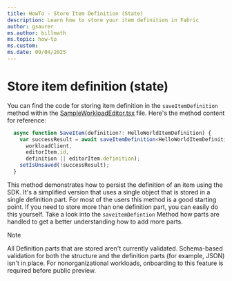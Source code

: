 ```yaml
---
title: HowTo - Store Item Definition (State)
description: Learn how to store your item definition in Fabric
author: gsaurer
ms.author: billmath
ms.topic: how-to
ms.custom:
ms.date: 09/04/2025
---
```


# Store item definition (state)

You can find the code for storing item definition in the `saveItemDefinition` method within the [SampleWorkloadEditor.tsx](https://github.com/microsoft/fabric-extensibility-toolkit/blob/main/Workload/app/items/HelloWorldItem/HelloWorldItemEditor.tsx) file. Here's the method content for reference:

```typescript
  async function SaveItem(definition?: HelloWorldItemDefinition) {
    var successResult = await saveItemDefinition<HelloWorldItemDefinition>(
      workloadClient,
      editorItem.id,
      definition || editorItem.definition);
    setIsUnsaved(!successResult);
  }
```

This method demonstrates how to persist the definition of an item using the SDK. It's a simplified version that uses a single object that is stored in a single definition part. For most of the users this method is a good starting point. If you need to store more than one definition part, you can easily do this yourself. Take a look into the `saveitemDefintion` Method how parts are handled to get a better understanding how to add more parts.

>[!NOTE]
> All Definition parts that are stored aren't currently validated. Schema-based validation for both the structure and the definition parts (for example, JSON) isn't in place. For nonorganizational workloads, onboarding to this feature is required before public preview.
